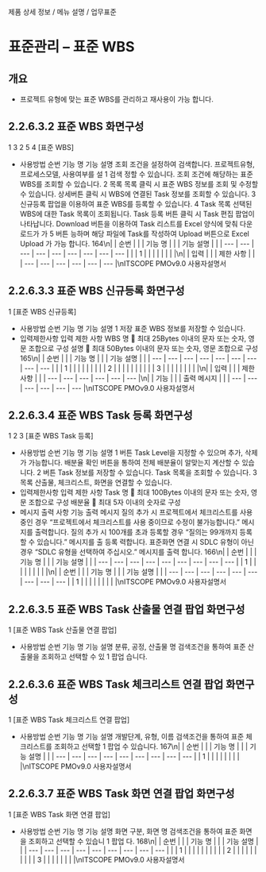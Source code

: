 <!--breadcrumb:제품 상세 정보 / 메뉴 설명 / 업무표준--><span class="md-breadcrumb">제품 상세 정보 / 메뉴 설명 / 업무표준</span>
# 표준관리 – 표준 WBS
<!--5th-h2-toc-->
## 개요

- 프로젝트 유형에 맞는 표준 WBS를 관리하고 재사용이 가능 합니다.
## 2.2.6.3.2 표준 WBS 화면구성
1
3
2
5
4
[표준 WBS]
- 사용방법
순번 기능 명 기능 설명
조회 조건을 설정하여 검색합니다. 프로젝트유형, 프로세스모델, 사용여부를 설
1 검색
정할 수 있습니다.
조회 조건에 해당하는 표준 WBS를 조회할 수 있습니다.
2 목록 목록 클릭 시 표준 WBS 정보를 조회 및 수정할 수 있습니다.
상세버튼 클릭 시 WBS에 연결된 Task 정보를 조회할 수 있습니다.
3 신규등록 팝업을 이용하여 표준 WBS를 등록할 수 있습니다.
4 Task 목록 선택된 WBS에 대한 Task 목록이 조회됩니다.
Task 등록 버튼 클릭 시 Task 편집 팝업이 나타납니다.
Download 버튼을 이용하여 Task 리스트를 Excel 양식에 맞춰 다운로드가 가
5 버튼
능하며 해당 파일에 Task를 작성하여 Upload 버튼으로 Excel Upload 가 가능
합니다.
164\n|  | 순번 |  |  | 기능 명 |  |  | 기능 설명 |  |
| --- | --- | --- | --- | --- | --- | --- | --- | --- |
|  | 1 |  |  |  |  |  |  |  |\n|  | 입력 |  |  | 제한 사항 |  |
| --- | --- | --- | --- | --- | --- |\nITSCOPE PMOv9.0 사용자설명서
## 2.2.6.3.3 표준 WBS 신규등록 화면구성
1
[표준 WBS 신규등록]
- 사용방법
순번 기능 명 기능 설명
1 저장 표준 WBS 정보를 저장할 수 있습니다.
- 입력제한사항
입력 제한 사항
WBS 명  최대 25Bytes 이내의 문자 또는 숫자, 영문 조합으로 구성
설명  최대 50Bytes 이내의 문자 또는 숫자, 영문 조합으로 구성
165\n|  | 순번 |  |  | 기능 명 |  |  | 기능 설명 |  |
| --- | --- | --- | --- | --- | --- | --- | --- | --- |
|  | 1 |  |  |  |  |  |  |  |
| 2 |  |  |  |  |  |  |  |  |
| 3 |  |  |  |  |  |  |  |  |\n|  | 입력 |  |  | 제한 사항 |  |
| --- | --- | --- | --- | --- | --- |\n|  | 기능 |  |  | 출력 메시지 |  |
| --- | --- | --- | --- | --- | --- |\nITSCOPE PMOv9.0 사용자설명서
## 2.2.6.3.4 표준 WBS Task 등록 화면구성
1 2
3
[표준 WBS Task 등록]
- 사용방법
순번 기능 명 기능 설명
1 버튼 Task Level을 지정할 수 있으며 추가, 삭제가 가능합니다.
배분율 확인 버튼을 통하여 전체 배분율이 알맞는지 계산할 수 있습니다.
2 버튼
Task 정보를 저장할 수 있습니다.
Task 목록을 조회할 수 있습니다.
3 목록
산출물, 체크리스트, 화면을 연결할 수 있습니다.
- 입력제한사항
입력 제한 사항
Task 명  최대 100Bytes 이내의 문자 또는 숫자, 영문 조합으로 구성
배분율  최대 5자 이내의 숫자로 구성
- 메시지 출력 사항
기능 출력 메시지
질의 추가 시 프로젝트에서 체크리스트를 사용 중인 경우 “프로젝트에서 체크리스트를 사용
중이므로 수정이 불가능합니다.” 메시지를 출력합니다.
질의 추가 시 100개를 초과 등록할 경우 “질의는 99개까지 등록할 수 있습니다.” 메시지를 출
등록
력합니다.
표준화면 연결 시 SDLC 유형이 아닌 경우 “SDLC 유형을 선택하여 주십시오.” 메시지를 출력
합니다.
166\n|  | 순번 |  |  | 기능 명 |  |  | 기능 설명 |  |
| --- | --- | --- | --- | --- | --- | --- | --- | --- |
| 1 |  |  |  |  |  |  |  |  |\n|  | 순번 |  |  | 기능 명 |  |  | 기능 설명 |  |
| --- | --- | --- | --- | --- | --- | --- | --- | --- |
| 1 |  |  |  |  |  |  |  |  |\nITSCOPE PMOv9.0 사용자설명서
## 2.2.6.3.5 표준 WBS Task 산출물 연결 팝업 화면구성
1
[표준 WBS Task 산출물 연결 팝업]
- 사용방법
순번 기능 명 기능 설명
분류, 공정, 산출물 명 검색조건을 통하여 표준 산출물을 조회하고 선택할 수 있
1 팝업
습니다.
## 2.2.6.3.6 표준 WBS Task 체크리스트 연결 팝업 화면구성
1
[표준 WBS Task 체크리스트 연결 팝업]
- 사용방법
순번 기능 명 기능 설명
개발단계, 유형, 이름 검색조건을 통하여 표준 체크리스트를 조회하고 선택할
1 팝업
수 있습니다.
167\n|  | 순번 |  |  | 기능 명 |  |  | 기능 설명 |  |
| --- | --- | --- | --- | --- | --- | --- | --- | --- |
| 1 |  |  |  |  |  |  |  |  |\nITSCOPE PMOv9.0 사용자설명서
## 2.2.6.3.7 표준 WBS Task 화면 연결 팝업 화면구성
1
[표준 WBS Task 화면 연결 팝업]
- 사용방법
순번 기능 명 기능 설명
화면 구분, 화면 명 검색조건을 통하여 표준 화면을 조회하고 선택할 수 있습니
1 팝업
다.
168\n|  | 순번 |  |  | 기능 명 |  |  | 기능 설명 |  |
| --- | --- | --- | --- | --- | --- | --- | --- | --- |
|  | 1 |  |  |  |  |  |  |  |
|  | 2 |  |  |  |  |  |  |  |
|  | 3 |  |  |  |  |  |  |  |\nITSCOPE PMOv9.0 사용자설명서

